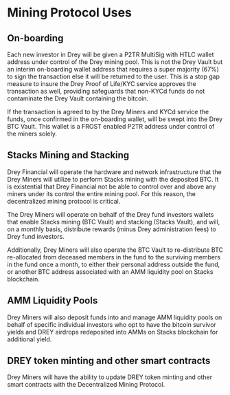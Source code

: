 # Mining Protocol Uses

## On-boarding

Each new investor in Drey will be given a P2TR MultiSig with HTLC wallet address under control of the Drey mining pool. This is not the Drey Vault but an interim on-boarding wallet address that requires a super majority (67%) to sign the transaction else it will be returned to the user. This is a stop gap measure to insure the Drey Proof of Life/KYC service approves the transaction as well, providing safeguards that non-KYCd funds do not contaminate the Drey Vault containing the bitcoin.

If the transaction is agreed to by the Drey Miners and KYCd service the funds, once confirmed in the on-boarding wallet, will be swept into the Drey BTC Vault. This wallet is a FROST enabled P2TR address under control of the miners solely.

## Stacks Mining and Stacking

Drey Financial will operate the hardware and network infrastructure that the Drey Miners will utilize to perform Stacks mining with the deposited BTC. It is existential that Drey Financial not be able to control over and above any miners under its control the entire mining pool. For this reason, the decentralized mining protocol is critical.&#x20;

The Drey Miners will operate on behalf of the Drey fund investors wallets that enable Stacks mining (BTC Vault) and stacking (Stacks Vault), and will, on a monthly basis, distribute rewards (minus Drey administration fees) to Drey fund investors.

Additionally, Drey Miners will also operate the BTC Vault to re-distribute BTC re-allocated from deceased members in the fund to the surviving members in the fund once a month, to either their personal address outside the fund, or another BTC address associated with an AMM liquidity pool on Stacks blockchain.

## AMM Liquidity Pools

Drey Miners will also deposit funds into and manage AMM liquidity pools on behalf of specific individual investors who opt to have the bitcoin survivor yields and DREY airdrops redeposited into AMMs on Stacks blockchain for additional yield.

## DREY token minting and other smart contracts

Drey Miners will have the ability to update DREY token minting and other smart contracts with the Decentralized Mining Protocol.

